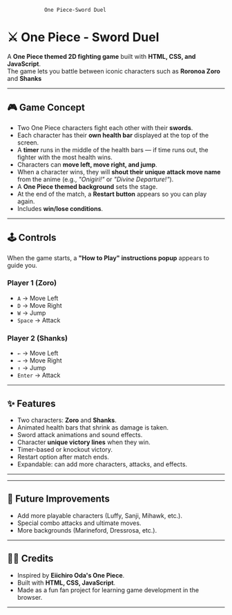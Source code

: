                 One Piece-Sword Duel

# ⚔️ One Piece - Sword Duel

A **One Piece themed 2D fighting game** built with **HTML, CSS, and JavaScript**.  
The game lets you battle between iconic characters such as **Roronoa Zoro** and **Shanks** 

---

## 🎮 Game Concept
- Two One Piece characters fight each other with their **swords**.  
- Each character has their **own health bar** displayed at the top of the screen.  
- A **timer** runs in the middle of the health bars — if time runs out, the fighter with the most health wins.  
- Characters can **move left, move right, and jump**.  
- When a character wins, they will **shout their unique attack move name** from the anime (e.g., *"Onigiri!"* or *"Divine Departure!"*).  
- A **One Piece themed background** sets the stage.  
- At the end of the match, a **Restart button** appears so you can play again.  
- Includes **win/lose conditions**.  

---

## 🕹️ Controls

When the game starts, a **"How to Play" instructions popup** appears to guide you.


### Player 1 (Zoro)
- `A` → Move Left  
- `D` → Move Right  
- `W` → Jump  
- `Space` → Attack  

### Player 2 (Shanks)
- `←` → Move Left  
- `→` → Move Right  
- `↑` → Jump  
- `Enter` → Attack  

---

## ✨ Features
- Two characters: **Zoro** and **Shanks**.  
- Animated health bars that shrink as damage is taken.  
- Sword attack animations and sound effects.  
- Character **unique victory lines** when they win.  
- Timer-based or knockout victory.  
- Restart option after match ends.  
- Expandable: can add more characters, attacks, and effects.  

---


---

## 🔮 Future Improvements
- Add more playable characters (Luffy, Sanji, Mihawk, etc.).  
- Special combo attacks and ultimate moves.  
- More backgrounds (Marineford, Dressrosa, etc.).  
 

---

## 🏴‍☠️ Credits
- Inspired by **Eiichiro Oda's One Piece**.  
- Built with **HTML, CSS, JavaScript**.  
- Made as a fun fan project for learning game development in the browser.  

---